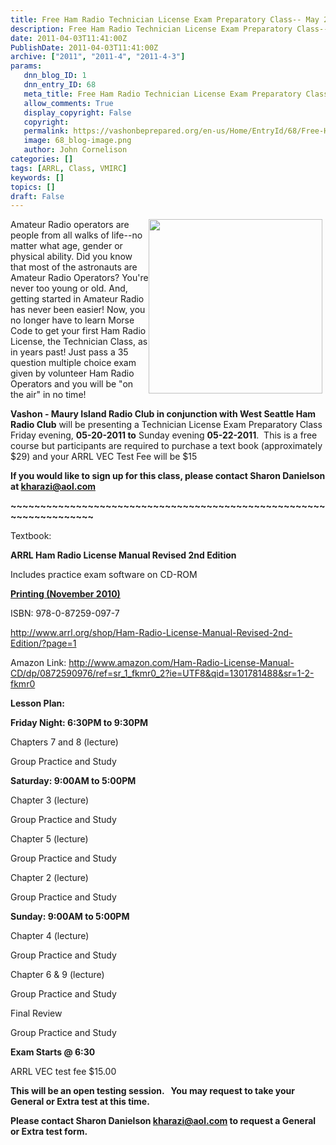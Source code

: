```yaml
---
title: Free Ham Radio Technician License Exam Preparatory Class-- May 20, 2011 to May 22, 2011
description: Free Ham Radio Technician License Exam Preparatory Class-- May 20, 2011 to May 22, 2011
date: 2011-04-03T11:41:00Z
PublishDate: 2011-04-03T11:41:00Z
archive: ["2011", "2011-4", "2011-4-3"]
params:
   dnn_blog_ID: 1
   dnn_entry_ID: 68
   meta_title: Free Ham Radio Technician License Exam Preparatory Class-- May 20, 2011 to May 22, 2011
   allow_comments: True
   display_copyright: False
   copyright: 
   permalink: https://vashonbeprepared.org/en-us/Home/EntryId/68/Free-Ham-Radio-Technician-License-Exam-Preparatory-Class-May-20-2011-to-May-22-2011
   image: 68_blog-image.png
   author: John Cornelison
categories: []
tags: [ARRL, Class, VMIRC]
keywords: []
topics: []
draft: False
---
```


<p><img align="right" width="278" height="279" style="margin: 0px 5px 5px 0px; display: inline" alt="" src="http://www.yarc.org/images/WhenAllElseFails.jpg" /></p>
<p>Amateur Radio operators are people from all walks of life--no matter what age, gender or physical ability. Did you know that most of the astronauts are Amateur Radio Operators? You're never too young or old. And, getting started in Amateur Radio has never been easier! Now, you no longer have to learn Morse Code to get your first Ham Radio License, the Technician Class, as in years past! Just pass a 35 question multiple choice exam given by volunteer Ham Radio Operators and you will be "on the air" in no time!</p>
<p><strong>Vashon - Maury Island Radio Club in conjunction with West Seattle Ham Radio Club</strong> will be presenting a Technician License Exam Preparatory Class Friday evening, <strong>05-20-2011 to</strong> Sunday evening <strong>05-22-2011</strong>.&#160; This is a free course but participants are required to purchase a text book (approximately $29) and your ARRL VEC Test Fee will be $15</p>
<p><strong>If you would like to sign up for this class, please contact Sharon Danielson at </strong><a href="mailto:kharazi@aol.com"><strong>kharazi@aol.com</strong></a><strong> </strong></p>
<p><strong>~~~~~~~~~~~~~~~~~~~~~~~~~~~~~~~~~~~~~~~~~~~~~~~~~~~~~~~~~~~~~~~~~~~</strong></p>
<p>Textbook:</p>
<p><strong>ARRL Ham Radio License Manual Revised 2nd Edition&#160; </strong></p>
<p>Includes practice exam software on CD-ROM</p>
<p><strong><u>Printing (November 2010)</u></strong></p>
<p>ISBN: 978-0-87259-097-7</p>
<p><a href="http://www.arrl.org/shop/Ham-Radio-License-Manual-Revised-2nd-Edition/?page=1">http://www.arrl.org/shop/Ham-Radio-License-Manual-Revised-2nd-Edition/?page=1</a></p>
<p>Amazon Link: <a href="http://www.amazon.com/Ham-Radio-License-Manual-CD/dp/0872590976/ref=sr_1_fkmr0_2?ie=UTF8&amp;qid=1301781488&amp;sr=1-2-fkmr0">http://www.amazon.com/Ham-Radio-License-Manual-CD/dp/0872590976/ref=sr_1_fkmr0_2?ie=UTF8&amp;qid=1301781488&amp;sr=1-2-fkmr0</a></p>
<p><strong>Lesson Plan:</strong></p>
<p><strong>Friday Night: 6:30PM to 9:30PM</strong></p>
<p>Chapters 7 and 8 (lecture)</p>
<p>Group Practice and Study</p>
<p><strong>Saturday: 9:00AM to 5:00PM </strong></p>
<p>Chapter 3 (lecture)</p>
<p>Group Practice and Study</p>
<p>Chapter 5 (lecture)</p>
<p>Group Practice and Study</p>
<p>Chapter 2 (lecture)</p>
<p>Group Practice and Study</p>
<p><strong>Sunday: 9:00AM to 5:00PM</strong></p>
<p>Chapter 4 (lecture)</p>
<p>Group Practice and Study</p>
<p>Chapter 6 &amp; 9 (lecture)</p>
<p>Group Practice and Study</p>
<p>Final Review</p>
<p>Group Practice and Study</p>
<p><strong>Exam Starts @ 6:30</strong></p>
<p>ARRL VEC test fee $15.00</p>
<p><strong>This will be an open testing session.&#160;&#160; You may request to take your General or Extra test at this time. </strong></p>
<p><strong>Please contact Sharon Danielson </strong><a href="mailto:kharazi@aol.com"><strong>kharazi@aol.com</strong></a><strong> to request a General or Extra test form.</strong></p>
